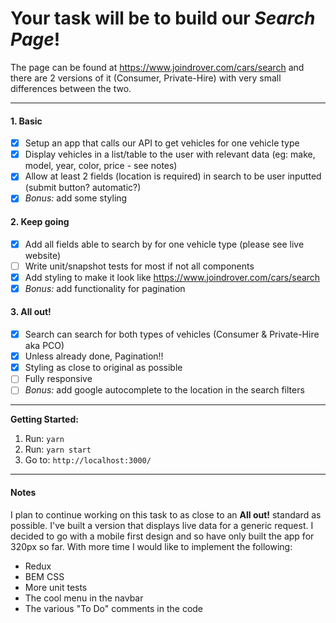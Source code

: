 # Your task will be to build our *Search Page*!

The page can be found at https://www.joindrover.com/cars/search and there are 2 
versions of it (Consumer, Private-Hire) with very small differences between the 
two.

----
 
#### 1. Basic

- [x] Setup an app that calls our API to get vehicles for one vehicle type
- [x] Display vehicles in a list/table to the user with relevant data (eg: make, 
model, year, color, price - see notes)
- [x] Allow at least 2 fields (location is required) in search to be user inputted 
(submit button? automatic?)
- [x] *Bonus:* add some styling

#### 2. Keep going

- [x] Add all fields able to search by for one vehicle type (please see live website)
- [ ] Write unit/snapshot tests for most if not all components
- [x] Add styling to make it look like https://www.joindrover.com/cars/search
- [x] *Bonus:* add functionality for pagination

#### 3. All out!

- [x] Search can search for both types of vehicles (Consumer & Private-Hire aka PCO)
- [x] Unless already done, Pagination!!
- [x] Styling as close to original as possible
- [ ] Fully responsive
- [ ] *Bonus:* add google autocomplete to the location in the search filters

---- 

**Getting Started:**
 1. Run: `yarn`
 2. Run: `yarn start`
 3. Go to: `http://localhost:3000/`

---- 

#### Notes

I plan to continue working on this task to as close to an **All out!** standard 
as possible. I've built a version that displays live data for a generic request. 
I decided to go with a mobile first design and so have only built the app for 
320px so far. With more time I would like to implement the following:

* Redux
* BEM CSS
* More unit tests
* The cool menu in the navbar
* The various "To Do" comments in the code